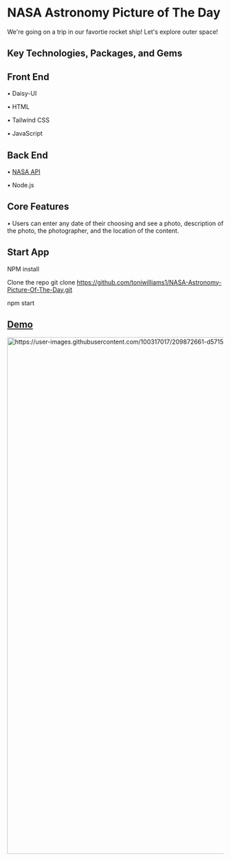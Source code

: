 
#  NASA Astronomy Picture of The Day

We're going on a trip in our favortie rocket ship! Let's explore outer space!

## Key Technologies, Packages, and Gems

 ## Front End <br>
• Daisy-UI <br>

• HTML <br>

• Tailwind CSS <br>

• JavaScript <br>

## Back End <br>
• [NASA API](https://api.nasa.gov/) <br>

• Node.js <br>

## Core Features
• Users can enter any date of their choosing and see a photo, description of the photo, the photographer, and the location of the content.

## Start App

NPM install

Clone the repo
git clone https://github.com/toniwilliams1/NASA-Astronomy-Picture-Of-The-Day.git

npm start



## [Demo](https://nasas-astronomy-picture-of-the-day.netlify.app/)




<img width="1200" alt="https://user-images.githubusercontent.com/100317017/209872661-d57150bf-10a3-4013-895e-a235b226281f.gif
">






